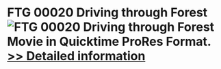 # FTG 00020 Driving through Forest<br />![FTG 00020 Driving through Forest](https://mycommerce.akamaized.net/api/pimages/P300617860/BIG/300617860.JPG)<br />Movie in Quicktime ProRes Format.<br />[>> Detailed information](https://secure.shareit.com/shareit/product.html?productid=300617860&affiliateid=200057808)